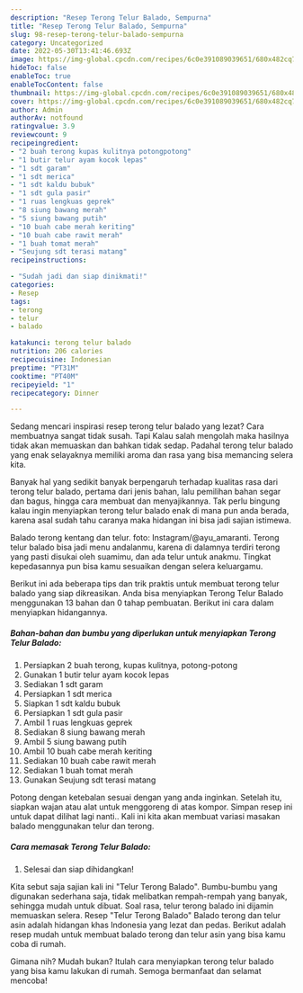 ```yaml
---
description: "Resep Terong Telur Balado, Sempurna"
title: "Resep Terong Telur Balado, Sempurna"
slug: 98-resep-terong-telur-balado-sempurna
category: Uncategorized
date: 2022-05-30T13:41:46.693Z
image: https://img-global.cpcdn.com/recipes/6c0e391089039651/680x482cq70/terong-telur-balado-foto-resep-utama.jpg
hideToc: false
enableToc: true
enableTocContent: false
thumbnail: https://img-global.cpcdn.com/recipes/6c0e391089039651/680x482cq70/terong-telur-balado-foto-resep-utama.jpg
cover: https://img-global.cpcdn.com/recipes/6c0e391089039651/680x482cq70/terong-telur-balado-foto-resep-utama.jpg
author: Admin
authorAv: notfound
ratingvalue: 3.9
reviewcount: 9
recipeingredient:
- "2 buah terong kupas kulitnya potongpotong"
- "1 butir telur ayam kocok lepas"
- "1 sdt garam"
- "1 sdt merica"
- "1 sdt kaldu bubuk"
- "1 sdt gula pasir"
- "1 ruas lengkuas geprek"
- "8 siung bawang merah"
- "5 siung bawang putih"
- "10 buah cabe merah keriting"
- "10 buah cabe rawit merah"
- "1 buah tomat merah"
- "Seujung sdt terasi matang"
recipeinstructions:

- "Sudah jadi dan siap dinikmati!"
categories:
- Resep
tags:
- terong
- telur
- balado

katakunci: terong telur balado 
nutrition: 206 calories
recipecuisine: Indonesian
preptime: "PT31M"
cooktime: "PT40M"
recipeyield: "1"
recipecategory: Dinner

---
```



Sedang mencari inspirasi resep terong telur balado yang lezat? Cara membuatnya sangat tidak susah. Tapi Kalau salah mengolah maka hasilnya tidak akan memuaskan dan bahkan tidak sedap. Padahal terong telur balado yang enak selayaknya memiliki aroma dan rasa yang bisa memancing selera kita.


Banyak hal yang sedikit banyak berpengaruh terhadap kualitas rasa dari terong telur balado, pertama dari jenis bahan, lalu pemilihan bahan segar dan bagus, hingga cara membuat dan menyajikannya. Tak perlu bingung kalau ingin menyiapkan terong telur balado enak di mana pun anda berada, karena asal sudah tahu caranya maka hidangan ini bisa jadi sajian istimewa.

Balado terong kentang dan telur. foto: Instagram/@ayu_amaranti. Terong telur balado bisa jadi menu andalanmu, karena di dalamnya terdiri terong yang pasti disukai oleh suamimu, dan ada telur untuk anakmu. Tingkat kepedasannya pun bisa kamu sesuaikan dengan selera keluargamu.


Berikut ini ada beberapa tips dan trik praktis untuk membuat terong telur balado yang siap dikreasikan. Anda bisa menyiapkan Terong Telur Balado menggunakan 13 bahan dan 0 tahap pembuatan. Berikut ini cara dalam menyiapkan hidangannya.

<!--inarticleads1-->

##### Bahan-bahan dan bumbu yang diperlukan untuk menyiapkan Terong Telur Balado:

1. Persiapkan 2 buah terong, kupas kulitnya, potong-potong
1. Gunakan 1 butir telur ayam kocok lepas
1. Sediakan 1 sdt garam
1. Persiapkan 1 sdt merica
1. Siapkan 1 sdt kaldu bubuk
1. Persiapkan 1 sdt gula pasir
1. Ambil 1 ruas lengkuas geprek
1. Sediakan 8 siung bawang merah
1. Ambil 5 siung bawang putih
1. Ambil 10 buah cabe merah keriting
1. Sediakan 10 buah cabe rawit merah
1. Sediakan 1 buah tomat merah
1. Gunakan Seujung sdt terasi matang


Potong dengan ketebalan sesuai dengan yang anda inginkan. Setelah itu, siapkan wajan atau alat untuk menggoreng di atas kompor. Simpan resep ini untuk dapat dilihat lagi nanti.. Kali ini kita akan membuat variasi masakan balado menggunakan telur dan terong. 

<!--inarticleads2-->

##### Cara memasak Terong Telur Balado:


1. Selesai dan siap dihidangkan!

Kita sebut saja sajian kali ini &#34;Telur Terong Balado&#34;. Bumbu-bumbu yang digunakan sederhana saja, tidak melibatkan rempah-rempah yang banyak, sehingga mudah untuk dibuat. Soal rasa, telur terong balado ini dijamin memuaskan selera. Resep &#34;Telur Terong Balado&#34; Balado terong dan telur asin adalah hidangan khas Indonesia yang lezat dan pedas. Berikut adalah resep mudah untuk membuat balado terong dan telur asin yang bisa kamu coba di rumah. 

Gimana nih? Mudah bukan? Itulah cara menyiapkan terong telur balado yang bisa kamu lakukan di rumah. Semoga bermanfaat dan selamat mencoba!
